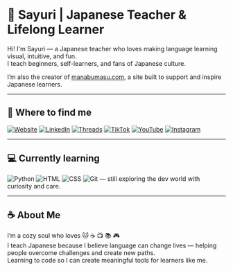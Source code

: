 # 🌸 Sayuri | Japanese Teacher & Lifelong Learner

Hi! I'm Sayuri — a Japanese teacher who loves making language learning visual, intuitive, and fun.  
I teach beginners, self-learners, and fans of Japanese culture.  

I’m also the creator of [manabumasu.com](https://manabumasu.com), a site built to support and inspire Japanese learners.  

---

## 🧵 Where to find me

[![Website](https://img.shields.io/badge/🌐%20Website-manabimasu.com-1E90FF?style=flat-square)](https://manabimasu.com)
[![LinkedIn](https://img.shields.io/badge/💼%20LinkedIn-SayuriTabuti-blue?style=flat-square&logo=linkedin)](https://www.linkedin.com/in/sayuritabuti)
[![Threads](https://img.shields.io/badge/🧵%20Threads-@manabu__vocab-ff5c8d?style=flat-square&logo=threads)](https://www.threads.net/@manabu_vocab)
[![TikTok](https://img.shields.io/badge/🎵%20TikTok-@manabu__vocab-black?style=flat-square&logo=tiktok)](https://www.tiktok.com/@manabu_vocab)
[![YouTube](https://img.shields.io/badge/📺%20YouTube-@manabu__vocab-red?style=flat-square&logo=youtube)](https://www.youtube.com/@manabu_vocab)
[![Instagram](https://img.shields.io/badge/📸%20Instagram-@manabu__vocab-E1306C?style=flat-square&logo=instagram)](https://www.instagram.com/manabu_vocab)

---

## 💻 Currently learning

![Python](https://img.shields.io/badge/-Python-3776AB?style=flat-square&logo=python&logoColor=white)
![HTML](https://img.shields.io/badge/-HTML5-E34F26?style=flat-square&logo=html5&logoColor=white)
![CSS](https://img.shields.io/badge/-CSS3-1572B6?style=flat-square&logo=css3&logoColor=white)
![Git](https://img.shields.io/badge/-Git-F05032?style=flat-square&logo=git&logoColor=white)
— still exploring the dev world with curiosity and care.

---

## ☕ About Me

I’m a cozy soul who loves 🐱 ☕ 📺 📚 🎮  
I teach Japanese because I believe language can change lives — helping people overcome challenges and create new paths.  
Learning to code so I can create meaningful tools for learners like me.


